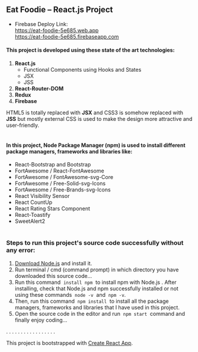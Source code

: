 ## Eat Foodie – React.js Project

- Firebase Deploy Link: </br>
https://eat-foodie-5e685.web.app  </br>
https://eat-foodie-5e685.firebaseapp.com </br>
#### This project is developed using these state of the art technologies: </br>
1. **React.js** </br>
    - Functional Components using Hooks and States
    - JSX
    - JSS
2. **React-Router-DOM** </br>
3. **Redux** </br>
4. **Firebase** </br>

HTML5 is totally replaced with **JSX** and CSS3 is somehow replaced with **JSS** but mostly external CSS is used to make the design more attractive and user-friendly.
</br></br>
#### In this project, Node Package Manager (**npm**) is used to install different package managers, frameworks and libraries like:
- React-Bootstrap and Bootstrap
- FortAwesome / React-FontAwesome
- FortAwesome / FontAwesome-svg-Core
- FortAwesome / Free-Solid-svg-Icons
- FortAwesome / Free-Brands-svg-Icons
- React Visibility Sensor
- React CountUp
- React Rating Stars Component
- React-Toastify
- SweetAlert2
</br></br>
### Steps to run this project's source code successfully without any error:
1. [Download Node.js](https://nodejs.org/en/download) and install it.
2. Run terminal / cmd (command prompt) in which directory you have downloaded this source code...
3. Run this command &nbsp;`install npm`&nbsp; to install npm with Node.js . After installing, check that Node.js and npm successfully installed or not using these commands &nbsp;`node -v`&nbsp; and &nbsp;`npm -v`.
4. Then, run this command &nbsp;`npm install`&nbsp; to install all the package managers, frameworks and libraries that I have used in this project.
5. Open the source code in the editor and run &nbsp;`npm start`&nbsp; command and finally enjoy coding...

. . . . . . . . . . . . . . . . .

This project is bootstrapped with [Create React App](https://github.com/facebook/create-react-app).